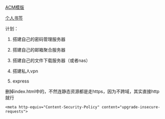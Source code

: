 



[ACM模版](https://github.com/csu-czh/blogs/blob/main/ACM/ACMTemplate.md)

[个人书签](https://github.com/csu-czh/blogs/blob/main/others/PersonalBookmark.md)



计划：
1. 搭建自己的密码管理服务器 

2. 搭建自己的邮箱聚合服务器 

3. 搭建自己的文件下载服务器（或者nas）

4. 搭建私人vpn

5. express

    

删掉index.html中的，不然连静态资源都是走https，因为不跨域，其实直接http就行

```
<meta http-equiv="Content-Security-Policy" content="upgrade-insecure-requests">
```

